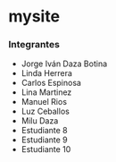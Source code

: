 # mysite
### Integrantes
- Jorge Iván Daza Botina
- Linda Herrera
- Carlos Espinosa
- Lina Martinez
- Manuel Rios
- Luz Ceballos
- Milu Daza
- Estudiante 8
- Estudiante 9
- Estudiante 10

